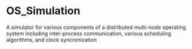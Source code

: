 # OS_Simulation
A simulator for various components of a distributed multi-node operating system including inter-process communication, various scheduling algorithms, and clock syncronization
